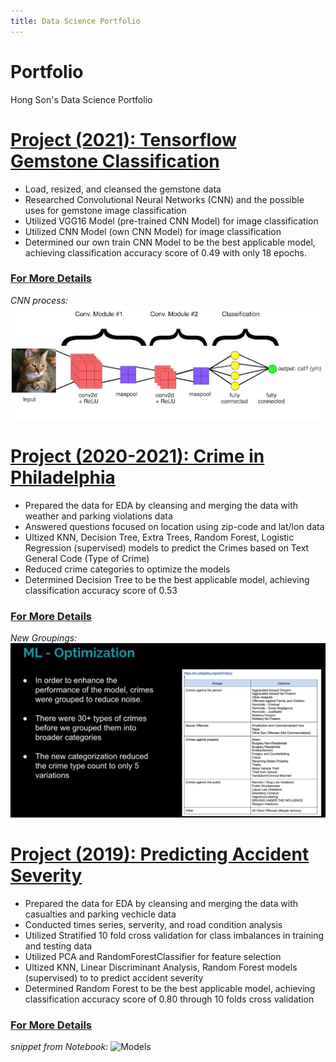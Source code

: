 ```yaml
---
title: Data Science Portfolio
---
```


# Portfolio
Hong Son's Data Science Portfolio

# [Project (2021): Tensorflow Gemstone Classification](https://github.com/hongson6/Tensorflow-Gemstone-Classification)
* Load, resized, and cleansed the gemstone data 
* Researched Convolutional Neural Networks (CNN) and the possible uses for gemstone image classification
* Utilized VGG16 Model (pre-trained CNN Model) for image classification
* Utilized CNN Model (own CNN Model) for image classification
* Determined our own train CNN Model to be the best applicable model, achieving classification accuracy score of 0.49 with only 18 epochs. 

### [For More Details](https://github.com/hongson6/Tensorflow-Gemstone-Classification#readme)

_CNN process:_
<img src="assets/cnn.png" alt="CNN">


# [Project (2020-2021): Crime in Philadelphia](https://github.com/hongson6/Crime-in-Philadelphia)
* Prepared the data for EDA by cleansing and merging the data with weather and parking violations data
* Answered questions focused on location using zip-code and lat/lon data
* Ultized KNN, Decision Tree, Extra Trees, Random Forest, Logistic Regression (supervised) models to predict the Crimes based on Text General Code (Type of Crime)
* Reduced crime categories to optimize the models
* Determined Decision Tree to be the best applicable model, achieving classification accuracy score of 0.53 

### [For More Details](https://github.com/hongson6/Crime-in-Philadelphia#readme)

_New Groupings:_
<img src="assets/optimize_ml.png" alt="Groups">

# [Project (2019): Predicting Accident Severity](https://github.com/hongson6/Predicting-Accident-Severity)
* Prepared the data for EDA by cleansing and merging the data with casualties and parking vechicle data
* Conducted times series, serverity, and road condition analysis
* Utilized Stratified 10 fold cross validation for class imbalances in training and testing data 
* Utilized PCA and RandomForestClassifier for feature selection
* Ultized KNN, Linear Discriminant Analysis, Random Forest models (supervised) to to predict accident severity
* Determined Random Forest to be the best applicable model, achieving classification accuracy score of 0.80 through 10 folds cross validation

### [For More Details](https://github.com/hongson6/Predicting-Accident-Severity#readme)

_snippet from Notebook:_
<img scr="assets/model_comparison.png" alt="Models"> 